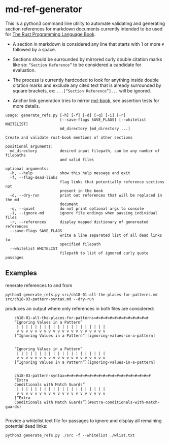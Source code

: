 # md-ref-generator

This is a python3 command line utility to automate validating and generating section references for markdown documents currently intended to be used for [The Rust Programming Language Book](https://github.com/rust-lang/book).

* A section in markdown is considered any line that starts with 1 or more `#` followed by a space.

* Sections should be surrounded by mirrored curly double citation marks like so: `“Section Reference”` to be considered a candidate for evaluation. 

* The process is currently hardcoded to look for anything inside double citation marks and exclude any cited text that is already surrounded by square brackets, ex: `...[“Section Reference”]...` will be ignored.

* Anchor link generation tries to mirror [md-book](https://github.com/rust-lang-nursery/mdBook), see assertion tests for more details.

```
usage: generate_refs.py [-h] [-f] [-d] [-q] [-i] [-r]
                        [--save-flags SAVE_FLAGS] [--whitelist WHITELIST]
                        md_directory [md_directory ...]

Create and validate rust-book mentions of other sections

positional arguments:
  md_directory          desired input filepath, can be any number of filepaths
                        and valid files

optional arguments:
  -h, --help            show this help message and exit
  -f, --flag-dead-links
                        flag links that potentially reference sections not
                        present in the book
  -d, --dry-run         print out references that will be replaced in the md
                        document
  -q, --quiet           do not print optional args to console
  -i, --ignore-md       ignore file endings when passing individual files
  -r, --references      display mapped dictionary of genereated references
  --save-flags SAVE_FLAGS
                        write a line separated list of all dead links to
                        specified filepath
  --whitelist WHITELIST
                        filepath to list of ignored curly quote passages
```

## Examples
renerate references to and from 

```
python3 generate_refs.py src/ch18-01-all-the-places-for-patterns.md src/ch18-03-pattern-syntax.md --dry-run
```

produces an output where only references in both files are considered:

```
	ch18-01-all-the-places-for-patterns=#=#=#=#=#=#=#=#=#=#=#=#
	“Ignoring Values in a Pattern”
	 | | | | | | | | | | | | | | | | | | | |
	 v v v v v v v v v v v v v v v v v v v v
	[“Ignoring Values in a Pattern”][ignoring-values-in-a-pattern]
	
	
	“Ignoring Values in a Pattern”
	 | | | | | | | | | | | | | | | | | | | |
	 v v v v v v v v v v v v v v v v v v v v
	[“Ignoring Values in a Pattern”][ignoring-values-in-a-pattern]
	
	
	ch18-03-pattern-syntax=#=#=#=#=#=#=#=#=#=#=#=#=#=#=#=#=#=#=#
	“Extra
	Conditionals with Match Guards”
	 | | | | | | | | | | | | | | | | | | | |
	 v v v v v v v v v v v v v v v v v v v v
	[“Extra
	Conditionals with Match Guards”](#extra-conditionals-with-match-guards)
	
```
Provide a whitelist text file for passages to ignore and display all remaining potential dead links:

```
python3 generate_refs.py ./src -f --whitelist ./wlist.txt
```

